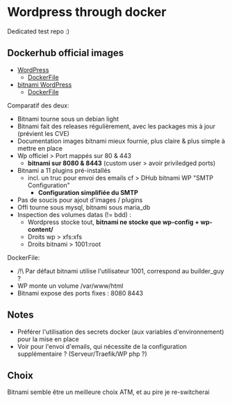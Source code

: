 # Wordpress through docker

Dedicated test repo :)

## Dockerhub official images

- [WordPress](https://hub.docker.com/_/wordpress/)
  - [DockerFile](https://github.com/docker-library/wordpress/blob/8215003254de4bf0a8ddd717c3c393e778b872ce/php7.3/apache/Dockerfile)
- [bitnami WordPress](https://hub.docker.com/r/bitnami/wordpress/)
  - [DockerFile](https://github.com/bitnami/bitnami-docker-wordpress/blob/5.4.1-debian-10-r28/5/debian-10/Dockerfile)

Comparatif des deux:

- Bitnami tourne sous un debian light
- Bitnami fait des releases régulièrement, avec les packages mis à jour (prévient les CVE)
- Documentation images bitnami mieux fournie, plus claire & plus simple à mettre en place
- Wp officiel > Port mappés sur 80 & 443
  - **bitnami sur 8080 & 8443** (custom user > avoir priviledged ports)
- Bitnami a 11 plugins pré-installés
  - incl. un truc pour envoi des emails cf > DHub bitnami WP "SMTP Configuration"
    - **Configuration simplifiée du SMTP**
- Pas de soucis pour ajout d'images / plugins
- Offi tourne sous mysql, bitnami sous maria_db
- Inspection des volumes datas (!= bdd) :
  - Wordpress stocke tout, **bitnami ne stocke que wp-config + wp-content/**
  - Droits wp > xfs:xfs
  - Droits bitnami > 1001:root

DockerFile:

- /!\ Par défaut bitnami utilise l'utilisateur 1001, correspond au builder_guy ?
- WP monte un volume /var/www/html
- Bitnami expose des ports fixes : 8080 8443

## Notes

- Préférer l'utilisation des secrets docker (aux variables d'environnement) pour la mise en place
- Voir pour l'envoi d'emails, qui nécessite de la configuration supplémentaire ? (Serveur/Traefik/WP php ?)

## Choix

Bitnami semble être un meilleure choix ATM, et au pire je re-switcherai
